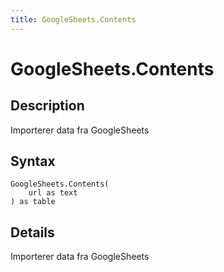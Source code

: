```yaml
---
title: GoogleSheets.Contents
---
```


# GoogleSheets.Contents


## Description

Importerer data fra GoogleSheets


## Syntax

```powerquery
GoogleSheets.Contents(
    url as text
) as table
```


## Details

Importerer data fra GoogleSheets


